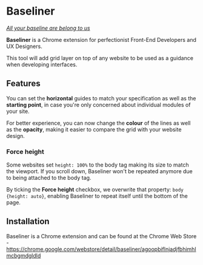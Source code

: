 Baseliner
======

*[All your baseline are belong to us](https://en.wikipedia.org/wiki/All_your_base_are_belong_to_us)*

**Baseliner** is a Chrome extension for perfectionist Front-End Developers and UX Designers.

This tool will add grid layer on top of any website to be used as a guidance when developing interfaces. 

## Features
You can set the **horizontal** guides to match your specification as well as the **starting point**, in case you're only concerned about individual modules of your site.

For better experience, you can now change the **colour** of the lines as well as the **opacity**, making it easier to compare the grid with your website design.

### Force height
Some websites set `height: 100%` to the body tag making its size to match the viewport. If you scroll down, Baseliner won't be repeated anymore due to being attached to the body tag.

By ticking the **Force height** checkbox, we overwrite that property: `body {height: auto}`, enabling Baseliner to repeat itself until the bottom of the page.

## Installation
Baseliner is a Chrome extension and can be found at the Chrome Web Store - https://chrome.google.com/webstore/detail/baseliner/agoopbiflnjadjfbhimhlmcbgmdgldld
